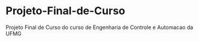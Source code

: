 # Projeto-Final-de-Curso
Projeto Final de Curso do curso de Engenharia de Controle e Automacao da UFMG
